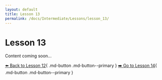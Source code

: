 ```yaml
---
layout: default
title: Lesson 13
permalink: /docs/Intermediate/Lessons/lesson_13/
---
```


# Lesson 13

Content coming soon...

[⬅️ Back to Lesson 12](lesson_12.md){ .md-button .md-button--primary }  [➡️ Go to Lesson 14](lesson_14.md){ .md-button .md-button--primary }
